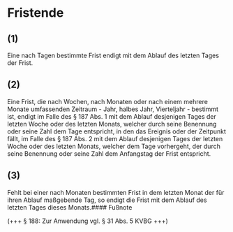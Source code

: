 # Fristende



## (1)

 Eine nach Tagen bestimmte Frist endigt mit dem Ablauf des letzten Tages der Frist.

## (2)

 Eine Frist, die nach Wochen, nach Monaten oder nach einem mehrere Monate umfassenden Zeitraum - Jahr, halbes Jahr, Vierteljahr - bestimmt ist, endigt im Falle des § 187 Abs. 1 mit dem Ablauf desjenigen Tages der letzten Woche oder des letzten Monats, welcher durch seine Benennung oder seine Zahl dem Tage entspricht, in den das Ereignis oder der Zeitpunkt fällt, im Falle des § 187 Abs. 2 mit dem Ablauf desjenigen Tages der letzten Woche oder des letzten Monats, welcher dem Tage vorhergeht, der durch seine Benennung oder seine Zahl dem Anfangstag der Frist entspricht.

## (3)

 Fehlt bei einer nach Monaten bestimmten Frist in dem letzten Monat der für ihren Ablauf maßgebende Tag, so endigt die Frist mit dem Ablauf des letzten Tages dieses Monats.#### Fußnote

(+++ § 188: Zur Anwendung vgl. § 31 Abs. 5 KVBG +++) 

